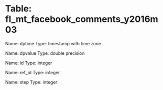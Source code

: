Table: fl_mt_facebook_comments_y2016m03
=======================================

Name: dptime
Type: timestamp with time zone

Name: dpvalue
Type: double precision

Name: id
Type: integer

Name: ref_id
Type: integer

Name: step
Type: integer

